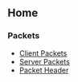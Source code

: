 ## Home ##

### Packets ###
  * [Client Packets](ClientPacketList.md)
  * [Server Packets](ServerPacketList.md)
  * [Packet Header](PacketHeader.md)